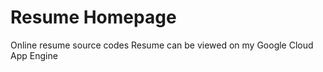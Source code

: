 Resume Homepage
================================

Online resume source codes
Resume can be viewed on my Google Cloud App Engine 
